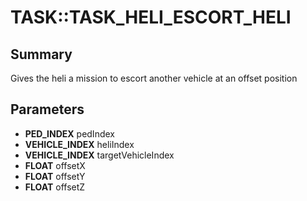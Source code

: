 # TASK::TASK_HELI_ESCORT_HELI

## Summary
Gives the heli a mission to escort another vehicle at an offset position

## Parameters
* **PED_INDEX** pedIndex
* **VEHICLE_INDEX** heliIndex
* **VEHICLE_INDEX** targetVehicleIndex
* **FLOAT** offsetX
* **FLOAT** offsetY
* **FLOAT** offsetZ